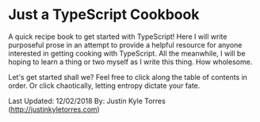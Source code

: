 # Just a TypeScript Cookbook
A quick recipe book to get started with TypeScript! Here I will write purposeful prose in an attempt to provide a helpful resource for anyone interested in getting cooking with TypeScript. All the meanwhile, I will be hoping to learn a thing or two myself as I write this thing. How wholesome.

Let's get started shall we? Feel free to click along the table of contents in order. Or click chaotically, letting entropy dictate your fate.





Last Updated: 12/02/2018
By: Justin Kyle Torres (http://justinkyletorres.com)